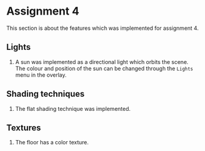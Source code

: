 # Assignment 4

This section is about the features which was implemented for assignment 4.

## Lights

1. A sun was implemented as a directional light which orbits the scene.
The colour and position of the sun can be changed through the `Lights` menu in the overlay.

## Shading techniques

1. The flat shading technique was implemented.

## Textures

1. The floor has a color texture.